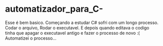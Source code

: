 # automatizador_para_C-
Esse é bem basico. Começando a estudar C# sofri com um longo processo. Codar o arquivo, Rodar o executavel. E depois quando editava o codigo tinha que apagar o executavel antigo e fazer o processo de novo :( Automatizei o processo...
